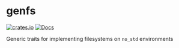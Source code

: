 # genfs

[![crates.io](https://img.shields.io/crates/v/genfs.svg)](https://crates.io/crates/genfs)
[![Docs](https://docs.rs/genfs/badge.svg)](https://docs.rs/genfs)

Generic traits for implementing filesystems on `no_std` environments
